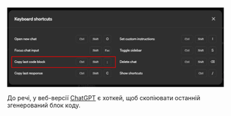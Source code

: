 <!--
date: 2024-05-14T09:21:09
photo: ![Photo](2024-05-14-09-21-09.jpg)


-->

![Photo](2024-05-14-09-21-09.jpg)

До речі, у веб-версії [ChatGPT](https://chatgpt.com/)  є хоткей, щоб скопіювати останній згенерований блок коду.